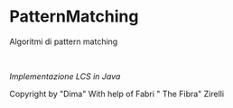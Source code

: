 # PatternMatching
<p>Algoritmi di pattern matching</p> <br>
<i><p>Implementazione LCS in Java</p></i>

Copyright by "Dima" 
With help of Fabri " The Fibra" Zirelli

